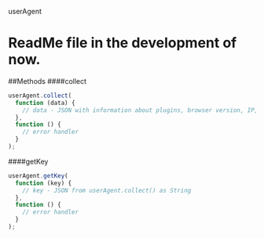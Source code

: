 userAgent

ReadMe file in the development of now.
=========
##Methods
####collect
```js
userAgent.collect(
  function (data) {
    // data - JSON with information about plugins, browser version, IP, etc. 
  },
  function () {
    // error handler
  }
);
```
####getKey
```js
userAgent.getKey(
  function (key) {
    // key - JSON from userAgent.collect() as String 
  },
  function () {
    // error handler
  }
);
```
